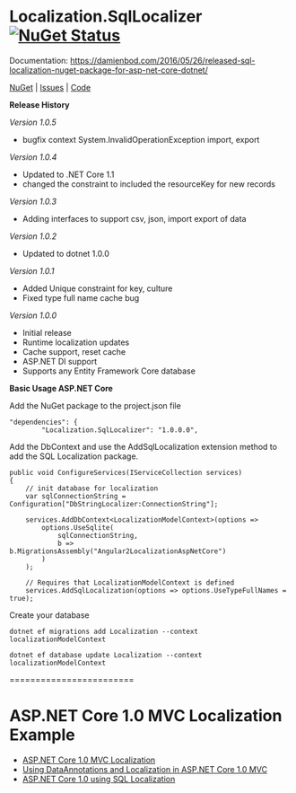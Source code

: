 Localization.SqlLocalizer [![NuGet Status](http://img.shields.io/nuget/v/Localization.SqlLocalizer.svg?style=flat-square)](https://www.nuget.org/packages/Localization.SqlLocalizer/)
========================
Documentation: https://damienbod.com/2016/05/26/released-sql-localization-nuget-package-for-asp-net-core-dotnet/


<a href="https://www.nuget.org/packages/Localization.SqlLocalizer/">NuGet</a> | <a href="https://github.com/damienbod/AspNet5Localization/issues">Issues</a> | <a href="https://github.com/damienbod/AspNet5Localization/tree/master/AspNet5Localization/src/Localization.SqlLocalizer">Code</a>

<strong>Release History</strong>

<em>Version 1.0.5</em>
<ul>
 	<li>bugfix context System.InvalidOperationException import, export</li>
</ul>

<em>Version 1.0.4</em>
<ul>
 	<li>Updated to .NET Core 1.1</li>
	<li>changed the constraint to included the resourceKey for new records</li>
</ul>

<em>Version 1.0.3</em>
<ul>
 	<li>Adding interfaces to support csv, json, import export of data</li>
</ul>

<em>Version 1.0.2</em>
<ul>
 	<li>Updated to dotnet 1.0.0</li>
</ul>

<em>Version 1.0.1</em>
<ul>
 	<li>Added Unique constraint for key, culture</li>
	<li>Fixed type full name cache bug</li>
</ul>

<em>Version 1.0.0</em>
<ul>
 	<li>Initial release</li>
	<li>Runtime localization updates</li>
	<li>Cache support, reset cache</li>
        <li>ASP.NET DI support</li>
        <li>Supports any Entity Framework Core database</li>

</ul>

<strong>Basic Usage ASP.NET Core</strong>

Add the NuGet package to the project.json file

```
"dependencies": {
        "Localization.SqlLocalizer": "1.0.0.0",
```

Add the DbContext and use the AddSqlLocalization extension method to add the SQL Localization package.

```
public void ConfigureServices(IServiceCollection services)
{
	// init database for localization
	var sqlConnectionString = Configuration["DbStringLocalizer:ConnectionString"];

	services.AddDbContext<LocalizationModelContext>(options =>
		options.UseSqlite(
			sqlConnectionString,
			b => b.MigrationsAssembly("Angular2LocalizationAspNetCore")
		)
	);

	// Requires that LocalizationModelContext is defined
	services.AddSqlLocalization(options => options.UseTypeFullNames = true);

```

Create your database

```
dotnet ef migrations add Localization --context localizationModelContext

dotnet ef database update Localization --context localizationModelContext
```

========================

# ASP.NET Core 1.0 MVC Localization Example

<ul>
	<li><a href="http://damienbod.com/2015/10/21/asp-net-5-mvc-6-localization/">ASP.NET Core 1.0 MVC Localization</a></li>
	<li><a href="http://damienbod.com/2015/10/24/using-dataannotations-and-localization-in-asp-net-5-mvc-6/">Using DataAnnotations and Localization in ASP.NET Core 1.0 MVC </a></li>
	<li><a href="http://damienbod.com/2016/01/29/asp-net-core-1-0-using-sql-localization/">ASP.NET Core 1.0 using SQL Localization</a></li>
</ul>



